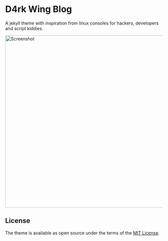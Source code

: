 # D4rk Wing Blog

A jekyll theme with inspiration from linux consoles for hackers, developers and script kiddies.

<img src="https://raw.githubusercontent.com/b2a3e8/jekyll-theme-console/master/screenrec-dark.gif" width="550" title="Screenshot">

## License

The theme is available as open source under the terms of the [MIT License](https://opensource.org/licenses/MIT).
